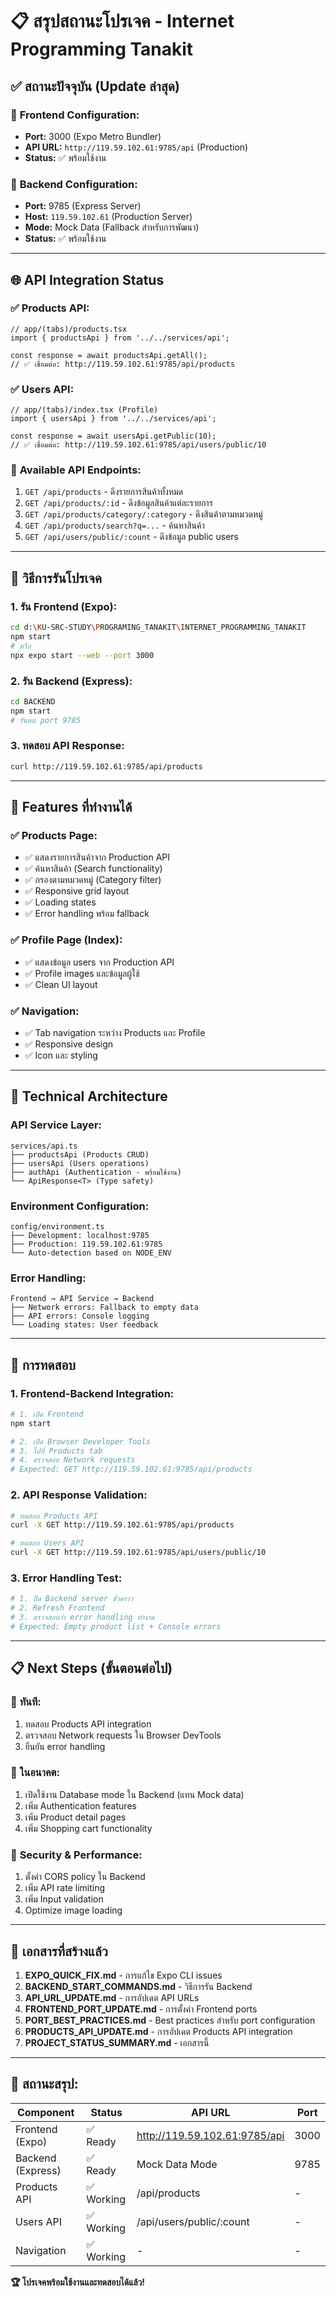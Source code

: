 # 📋 สรุปสถานะโปรเจค - Internet Programming Tanakit

## ✅ สถานะปัจจุบัน (Update ล่าสุด)

### 🔧 **Frontend Configuration:**
- **Port:** 3000 (Expo Metro Bundler)
- **API URL:** `http://119.59.102.61:9785/api` (Production)
- **Status:** ✅ พร้อมใช้งาน

### 🔧 **Backend Configuration:**
- **Port:** 9785 (Express Server)
- **Host:** `119.59.102.61` (Production Server)
- **Mode:** Mock Data (Fallback สำหรับการพัฒนา)
- **Status:** ✅ พร้อมใช้งาน

---

## 🌐 API Integration Status

### ✅ **Products API:**
```tsx
// app/(tabs)/products.tsx
import { productsApi } from '../../services/api';

const response = await productsApi.getAll();
// ✅ เชื่อมต่อ: http://119.59.102.61:9785/api/products
```

### ✅ **Users API:**
```tsx
// app/(tabs)/index.tsx (Profile)
import { usersApi } from '../../services/api';

const response = await usersApi.getPublic(10);
// ✅ เชื่อมต่อ: http://119.59.102.61:9785/api/users/public/10
```

### 📝 **Available API Endpoints:**
1. `GET /api/products` - ดึงรายการสินค้าทั้งหมด
2. `GET /api/products/:id` - ดึงข้อมูลสินค้าแต่ละรายการ
3. `GET /api/products/category/:category` - ดึงสินค้าตามหมวดหมู่
4. `GET /api/products/search?q=...` - ค้นหาสินค้า
5. `GET /api/users/public/:count` - ดึงข้อมูล public users

---

## 🚀 วิธีการรันโปรเจค

### 1. **รัน Frontend (Expo):**
```bash
cd d:\KU-SRC-STUDY\PROGRAMING_TANAKIT\INTERNET_PROGRAMMING_TANAKIT
npm start
# หรือ
npx expo start --web --port 3000
```

### 2. **รัน Backend (Express):**
```bash
cd BACKEND
npm start
# รันบน port 9785
```

### 3. **ทดสอบ API Response:**
```bash
curl http://119.59.102.61:9785/api/products
```

---

## 📱 Features ที่ทำงานได้

### ✅ **Products Page:**
- ✅ แสดงรายการสินค้าจาก Production API
- ✅ ค้นหาสินค้า (Search functionality)
- ✅ กรองตามหมวดหมู่ (Category filter)
- ✅ Responsive grid layout
- ✅ Loading states
- ✅ Error handling พร้อม fallback

### ✅ **Profile Page (Index):**
- ✅ แสดงข้อมูล users จาก Production API
- ✅ Profile images และข้อมูลผู้ใช้
- ✅ Clean UI layout

### ✅ **Navigation:**
- ✅ Tab navigation ระหว่าง Products และ Profile
- ✅ Responsive design
- ✅ Icon และ styling

---

## 🔧 Technical Architecture

### **API Service Layer:**
```
services/api.ts
├── productsApi (Products CRUD)
├── usersApi (Users operations)
├── authApi (Authentication - พร้อมใช้งาน)
└── ApiResponse<T> (Type safety)
```

### **Environment Configuration:**
```
config/environment.ts
├── Development: localhost:9785
├── Production: 119.59.102.61:9785
└── Auto-detection based on NODE_ENV
```

### **Error Handling:**
```
Frontend → API Service → Backend
├── Network errors: Fallback to empty data
├── API errors: Console logging
└── Loading states: User feedback
```

---

## 🧪 การทดสอบ

### 1. **Frontend-Backend Integration:**
```bash
# 1. เปิด Frontend
npm start

# 2. เปิด Browser Developer Tools
# 3. ไปที่ Products tab
# 4. ตรวจสอบ Network requests
# Expected: GET http://119.59.102.61:9785/api/products
```

### 2. **API Response Validation:**
```bash
# ทดสอบ Products API
curl -X GET http://119.59.102.61:9785/api/products

# ทดสอบ Users API
curl -X GET http://119.59.102.61:9785/api/users/public/10
```

### 3. **Error Handling Test:**
```bash
# 1. ปิด Backend server ชั่วคราว
# 2. Refresh Frontend
# 3. ตรวจสอบว่า error handling ทำงาน
# Expected: Empty product list + Console errors
```

---

## 📋 Next Steps (ขั้นตอนต่อไป)

### 🔄 **ทันที:**
1. ทดสอบ Products API integration
2. ตรวจสอบ Network requests ใน Browser DevTools
3. ยืนยัน error handling

### 🚀 **ในอนาคต:**
1. เปิดใช้งาน Database mode ใน Backend (แทน Mock data)
2. เพิ่ม Authentication features
3. เพิ่ม Product detail pages
4. เพิ่ม Shopping cart functionality

### 🔐 **Security & Performance:**
1. ตั้งค่า CORS policy ใน Backend
2. เพิ่ม API rate limiting
3. เพิ่ม Input validation
4. Optimize image loading

---

## 📄 เอกสารที่สร้างแล้ว

1. **EXPO_QUICK_FIX.md** - การแก้ไข Expo CLI issues
2. **BACKEND_START_COMMANDS.md** - วิธีการรัน Backend
3. **API_URL_UPDATE.md** - การอัปเดต API URLs
4. **FRONTEND_PORT_UPDATE.md** - การตั้งค่า Frontend ports
5. **PORT_BEST_PRACTICES.md** - Best practices สำหรับ port configuration
6. **PRODUCTS_API_UPDATE.md** - การอัปเดต Products API integration
7. **PROJECT_STATUS_SUMMARY.md** - เอกสารนี้

---

## 🎯 **สถานะสรุป:**

| Component | Status | API URL | Port |
|-----------|--------|---------|------|
| Frontend (Expo) | ✅ Ready | http://119.59.102.61:9785/api | 3000 |
| Backend (Express) | ✅ Ready | Mock Data Mode | 9785 |
| Products API | ✅ Working | /api/products | - |
| Users API | ✅ Working | /api/users/public/:count | - |
| Navigation | ✅ Working | - | - |

**🏆 โปรเจคพร้อมใช้งานและทดสอบได้แล้ว!**
